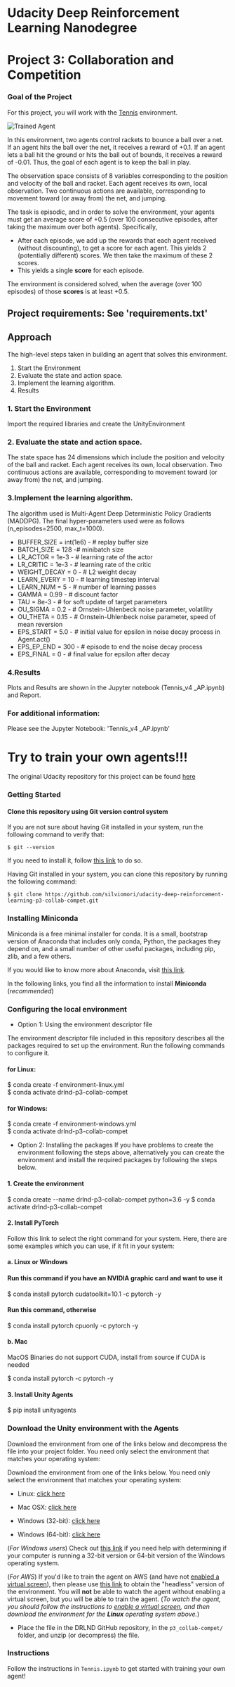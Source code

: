 # Udacity Deep Reinforcement Learning Nanodegree

# Project 3: Collaboration and Competition

[//]: # (Image References)

[image1]: https://user-images.githubusercontent.com/10624937/42135623-e770e354-7d12-11e8-998d-29fc74429ca2.gif "Trained Agent"
[image2]: https://user-images.githubusercontent.com/10624937/42135622-e55fb586-7d12-11e8-8a54-3c31da15a90a.gif "Soccer"

### Goal of the Project


For this project, you will work with the [Tennis](https://github.com/Unity-Technologies/ml-agents/blob/master/docs/Learning-Environment-Examples.md#tennis) environment.

![Trained Agent][image1]

In this environment, two agents control rackets to bounce a ball over a net. If an agent hits the ball over the net, it receives a reward of +0.1.  If an agent lets a ball hit the ground or hits the ball out of bounds, it receives a reward of -0.01.  Thus, the goal of each agent is to keep the ball in play.

The observation space consists of 8 variables corresponding to the position and velocity of the ball and racket. Each agent receives its own, local observation.  Two continuous actions are available, corresponding to movement toward (or away from) the net, and jumping. 

The task is episodic, and in order to solve the environment, your agents must get an average score of +0.5 (over 100 consecutive episodes, after taking the maximum over both agents). Specifically,

- After each episode, we add up the rewards that each agent received (without discounting), to get a score for each agent. This yields 2 (potentially different) scores. We then take the maximum of these 2 scores.
- This yields a single **score** for each episode.

The environment is considered solved, when the average (over 100 episodes) of those **scores** is at least +0.5.

## Project requirements: See 'requirements.txt'


## Approach
The high-level steps taken in building an agent that solves this environment.

1. Start the Environment
1. Evaluate the state and action space.
1. Implement the learning algorithm.
1. Results

### 1. Start the Environment
Import the required libraries and create the UnityEnvironment

### 2. Evaluate the state and action space.
The state space has 24 dimensions which include the position and velocity of the ball and racket. Each agent receives its own, local observation. Two continuous actions are available, corresponding to movement toward (or away from) the net, and jumping.

### 3.Implement the learning algorithm.
The algorithm used is Multi-Agent Deep Deterministic Policy Gradients (MADDPG).
The final hyper-parameters used were as follows (n_episodes=2500, max_t=1000).

- BUFFER_SIZE = int(1e6)  - # replay buffer size
- BATCH_SIZE = 128        -# minibatch size
- LR_ACTOR = 1e-3        - # learning rate of the actor
- LR_CRITIC = 1e-3        - # learning rate of the critic
- WEIGHT_DECAY = 0       - # L2 weight decay
- LEARN_EVERY = 10        - # learning timestep interval
- LEARN_NUM = 5           - # number of learning passes
- GAMMA = 0.99           -  # discount factor
- TAU = 8e-3              - # for soft update of target parameters
- OU_SIGMA = 0.2          - # Ornstein-Uhlenbeck noise parameter, volatility
- OU_THETA = 0.15         - # Ornstein-Uhlenbeck noise parameter, speed of mean reversion
- EPS_START = 5.0         - # initial value for epsilon in noise decay process in Agent.act()
- EPS_EP_END = 300        - # episode to end the noise decay process
- EPS_FINAL = 0          - # final value for epsilon after decay




### 4.Results

Plots and Results are shown in the Jupyter notebook (Tennis_v4 _AP.ipynb) and Report.

### For additional information:
Please see the Jupyter Notebook: 'Tennis_v4 _AP.ipynb'

# Try to train your own agents!!!
The original Udacity repository for this project can be found [here](https://github.com/udacity/deep-reinforcement-learning/tree/master/p3_collab-compet) 



### Getting Started
#### Clone this repository using Git version control system
If you are not sure about having Git installed in your system, run the following command to verify that:

```
$ git --version
```
If you need to install it, follow [this link](https://git-scm.com/downloads) to do so.

Having Git installed in your system, you can clone this repository by running the following command:

```
$ git clone https://github.com/silviomori/udacity-deep-reinforcement-learning-p3-collab-compet.git
```  

### Installing Miniconda
Miniconda is a free minimal installer for conda. It is a small, bootstrap version of Anaconda that includes only conda, Python, the packages they depend on, and a small number of other useful packages, including pip, zlib, and a few others.  

If you would like to know more about Anaconda, visit [this link](https://www.anaconda.com/).

In the following links, you find all the information to install **Miniconda** (*recommended*)

### Configuring the local environment
- Option 1: Using the environment descriptor file

The environment descriptor file included in this repository describes all the packages required to set up the environment.
Run the following commands to configure it.

#### for Linux:
$ conda create -f environment-linux.yml  
$ conda activate drlnd-p3-collab-compet  

#### for Windows:
$ conda create -f environment-windows.yml  
$ conda activate drlnd-p3-collab-compet  

- Option 2: Installing the packages
If you have problems to create the environment following the steps above, alternatively you can create the environment and install the required packages by following the steps below.

#### 1. Create the environment

$ conda create --name drlnd-p3-collab-compet python=3.6 -y
$ conda activate drlnd-p3-collab-compet

#### 2. Install PyTorch
Follow this link to select the right command for your system.
Here, there are some examples which you can use, if it fit in your system:

#### a. Linux or Windows

#### Run this command if you have an NVIDIA graphic card and want to use it  
$ conda install pytorch cudatoolkit=10.1 -c pytorch -y

#### Run this command, otherwise
$ conda install pytorch cpuonly -c pytorch -y

#### b. Mac
MacOS Binaries do not support CUDA, install from source if CUDA is needed

$ conda install pytorch -c pytorch -y

#### 3. Install Unity Agents

$ pip install unityagents

### Download the Unity environment with the Agents

Download the environment from one of the links below and decompress the file into your project folder.
You need only select the environment that matches your operating system:

Download the environment from one of the links below.  You need only select the environment that matches your operating system:

   - Linux: [click here](https://s3-us-west-1.amazonaws.com/udacity-drlnd/P3/Tennis/Tennis_Linux.zip)
    
   - Mac OSX: [click here](https://s3-us-west-1.amazonaws.com/udacity-drlnd/P3/Tennis/Tennis.app.zip)
    
   - Windows (32-bit): [click here](https://s3-us-west-1.amazonaws.com/udacity-drlnd/P3/Tennis/Tennis_Windows_x86.zip)
    
   - Windows (64-bit): [click here](https://s3-us-west-1.amazonaws.com/udacity-drlnd/P3/Tennis/Tennis_Windows_x86_64.zip)
    
    
   (_For Windows users_) Check out [this link](https://support.microsoft.com/en-us/help/827218/how-to-determine-whether-a-computer-is-running-a-32-bit-version-or-64) if you need help with determining if your computer is running a 32-bit version or 64-bit version of the Windows operating system.

   (_For AWS_) If you'd like to train the agent on AWS (and have not [enabled a virtual screen](https://github.com/Unity-Technologies/ml-agents/blob/master/docs/Training-on-Amazon-Web-Service.md)), then please use [this link](https://s3-us-west-1.amazonaws.com/udacity-drlnd/P3/Tennis/Tennis_Linux_NoVis.zip) to obtain the "headless" version of the environment.  You will **not** be able to watch the agent without enabling a virtual screen, but you will be able to train the agent.  (_To watch the agent, you should follow the instructions to [enable a virtual screen](https://github.com/Unity-Technologies/ml-agents/blob/master/docs/Training-on-Amazon-Web-Service.md), and then download the environment for the **Linux** operating system above._)

- Place the file in the DRLND GitHub repository, in the `p3_collab-compet/` folder, and unzip (or decompress) the file. 

### Instructions

Follow the instructions in `Tennis.ipynb` to get started with training your own agent!  


